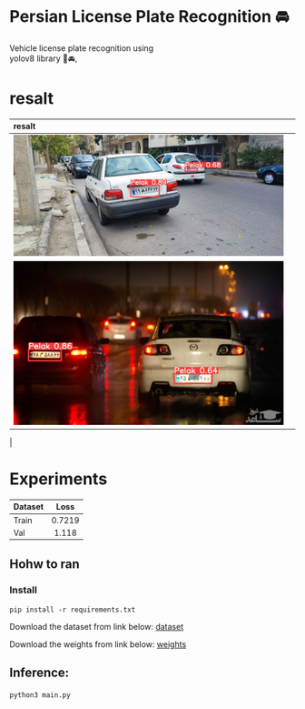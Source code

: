 # Persian License Plate Recognition 🚘
Vehicle license plate recognition using   
 yolov8 library 🚗🚘,
 # **resalt**
| resalt |      | 
| :---   |   :---:   | 
|![screen shot](https://github.com/MohamadNematizadeh/Persian-License-Plate-Recognition/blob/main/resalt.jpg)
 ![screen shot](https://github.com/MohamadNematizadeh/Persian-License-Plate-Recognition/blob/main/result%202.jpg?raw=true) |  
  | 
# Experiments
| Dataset |  Loss	     | 
| :---   |   :---:   | 
|Train   |  0.7219  | 
|Val     |    1.118    |


## Hohw to ran
### Install
```
pip install -r requirements.txt
```
Download the  dataset from link below:
[dataset](https://drive.google.com/drive/folders/1II8AoCIZAb1PLai5CT98RrkNCPFmX3Qv?usp=drive_link)

Download the  weights from link below:
  [weights](https://drive.google.com/file/d/1lUs3NwrGLw1CPtg0J7RtPmxgIaVyfkB7/view?usp=drive_link)

## Inference:
```
python3 main.py
```




